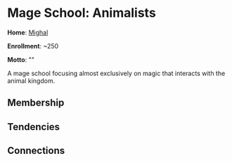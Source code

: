 # Mage School: Animalists
**Home**: [Mighal](/Cities/Mighal.md)

**Enrollment**: ~250

**Motto**: ""

A mage school focusing almost exclusively on magic that interacts with the animal kingdom.

## Membership

## Tendencies

## Connections